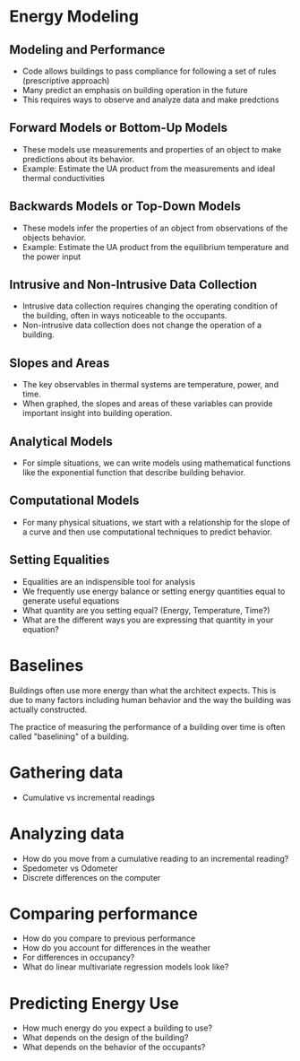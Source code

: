 # Energy Modeling

## Modeling and Performance

- Code allows buildings to pass compliance for following a set of rules (prescriptive approach)
- Many predict an emphasis on building operation in the future
- This requires ways to observe and analyze data and make predctions

## Forward Models or Bottom-Up Models

- These models use measurements and properties of an object to make predictions about its behavior.
- Example: Estimate the UA product from the measurements and ideal thermal conductivities

## Backwards Models or Top-Down Models

- These models infer the properties of an object from observations of the objects behavior.
- Example: Estimate the UA product from the equilibrium temperature and the power input

## Intrusive and Non-Intrusive Data Collection

- Intrusive data collection requires changing the operating condition of the building, often in ways noticeable to the occupants.
- Non-intrusive data collection does not change the operation of a building.

## Slopes and Areas

- The key observables in thermal systems are temperature, power, and time.
- When graphed, the slopes and areas of these variables can provide important insight into building operation.

## Analytical Models

- For simple situations, we can write models using mathematical functions like the exponential function that describe building behavior.

## Computational Models

- For many physical situations, we start with a relationship for the slope of a curve and then use computational techniques to predict behavior.

## Setting Equalities

- Equalities are an indispensible tool for analysis
- We frequently use energy balance or setting energy quantities equal to generate useful equations
- What quantity are you setting equal?  (Energy, Temperature, Time?)
- What are the different ways you are expressing that quantity in your equation?

# Baselines

Buildings often use more energy than what the architect expects.
This is due to many factors including human behavior and the way the building was actually constructed.

The practice of measuring the performance of a building over time is often called "baselining" of a building.

# Gathering data

- Cumulative vs incremental readings

# Analyzing data

- How do you move from a cumulative reading to an incremental reading?
- Spedometer vs Odometer
- Discrete differences on the computer

# Comparing performance

- How do you compare to previous performance
- How do you account for differences in the weather
- For differences in occupancy?
- What do linear multivariate regression models look like?

# Predicting Energy Use

- How much energy do you expect a building to use?
- What depends on the design of the building?
- What depends on the behavior of the occupants?